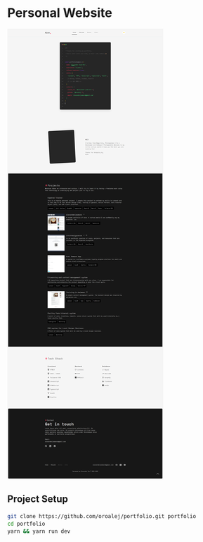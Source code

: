 # Personal Website
![homepage screenshot](public/images/homepage-light.jpg)

## Project Setup

```bash
git clone https://github.com/oroalej/portfolio.git portfolio
cd portfolio
yarn && yarn run dev
```
